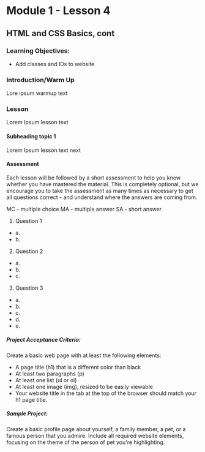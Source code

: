 # Module 1 - Lesson 4
## HTML and CSS Basics, cont

### Learning Objectives:
* Add classes and IDs to website


### Introduction/Warm Up

Lore ipsum warmup text

### Lesson

Lorem Ipsum lesson text

#### Subheading topic 1

Lorem Ipsum lesson text next

#### Assessment

Each lesson will be followed by a short assessment to help you know whether you have mastered the material. This is completely optional, but we encourage you to take the assessment as many times as necessary to get all questions correct - and understand where the answers are coming from.

MC - multiple choice
MA - multiple answer
SA - short answer


1. Question 1
* a. 
* b. 

2. Question 2
* a. 
* b. 
* c. 

3. Question 3
* a. 
* b. 
* c. 
* d. 
* e. 

##### Project Acceptance Criteria:
Create a basic web page with at least the following elements:
* A page title (h1) that is a different color than black
* At least two paragraphs (p)
* At least one list (ul or ol)
* At least one image (img), resized to be easily viewable
* Your website title in the tab at the top of the browser should match your h1 page title.

##### Sample Project:

Create a basic profile page about yourself, a family member, a pet, or a famous person that you admire. Include all required website elements, focusing on the theme of the person of pet you're highlighting.